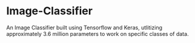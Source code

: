# Image-Classifier
An Image Classifier built using Tensorflow and Keras, utlitizing approximately 3.6 million parameters to work on specific classes of data.
